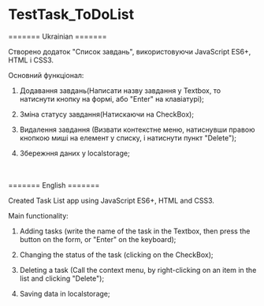 # TestTask_ToDoList
======= Ukrainian =======

Створено додаток "Список завдань", використовуючи JavaScript ES6+, HTML і CSS3.

Основний функціонал:

1. Додавання завдань(Написати назву завдання у Textbox, то натиснути кнопку на формі, або "Enter" на клавіатурі);

2. Зміна статусу завдання(Натискаючи на CheckBox);

3. Видалення завдання (Визвати контекстне меню, натиснувши правою кнопкою миші на елемент у списку, і натиснути пункт "Delete");

4. Збережння даних у localstorage;

 ᅠᅠᅠ

======= English =======

Created Task List app using JavaScript ES6+, HTML and CSS3.

Main functionality:

1. Adding tasks (write the name of the task in the Textbox, then press the button on the form, or "Enter" on the keyboard);

2. Changing the status of the task (clicking on the CheckBox);

3. Deleting a task (Call the context menu,
by right-clicking on an item in the list and clicking "Delete");

4. Saving data in localstorage;

